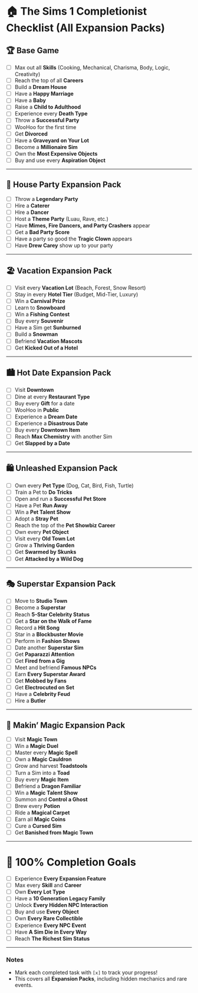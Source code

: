 # 🏠 The Sims 1 Completionist Checklist (All Expansion Packs)

## 🏆 Base Game
- [ ] Max out all **Skills** (Cooking, Mechanical, Charisma, Body, Logic, Creativity)
- [ ] Reach the top of all **Careers**
- [ ] Build a **Dream House**
- [ ] Have a **Happy Marriage**
- [ ] Have a **Baby**
- [ ] Raise a **Child to Adulthood**
- [ ] Experience every **Death Type**
- [ ] Throw a **Successful Party**
- [ ] WooHoo for the first time  
- [ ] Get **Divorced**
- [ ] Have a **Graveyard on Your Lot**
- [ ] Become a **Millionaire Sim**
- [ ] Own the **Most Expensive Objects**
- [ ] Buy and use every **Aspiration Object**

---

## 🎉 House Party Expansion Pack
- [ ] Throw a **Legendary Party**
- [ ] Hire a **Caterer**
- [ ] Hire a **Dancer**
- [ ] Host a **Theme Party** (Luau, Rave, etc.)
- [ ] Have **Mimes, Fire Dancers, and Party Crashers** appear
- [ ] Get a **Bad Party Score**
- [ ] Have a party so good the **Tragic Clown** appears  
- [ ] Have **Drew Carey** show up to your party  

---

## 🏖️ Vacation Expansion Pack
- [ ] Visit every **Vacation Lot** (Beach, Forest, Snow Resort)
- [ ] Stay in every **Hotel Tier** (Budget, Mid-Tier, Luxury)
- [ ] Win a **Carnival Prize**
- [ ] Learn to **Snowboard**
- [ ] Win a **Fishing Contest**
- [ ] Buy every **Souvenir**
- [ ] Have a Sim get **Sunburned**
- [ ] Build a **Snowman**
- [ ] Befriend **Vacation Mascots**
- [ ] Get **Kicked Out of a Hotel**

---

## 🏙️ Hot Date Expansion Pack
- [ ] Visit **Downtown**
- [ ] Dine at every **Restaurant Type**
- [ ] Buy every **Gift** for a date
- [ ] WooHoo in **Public**
- [ ] Experience a **Dream Date**
- [ ] Experience a **Disastrous Date**
- [ ] Buy every **Downtown Item**
- [ ] Reach **Max Chemistry** with another Sim
- [ ] Get **Slapped by a Date**

---

## 🛍️ Unleashed Expansion Pack
- [ ] Own every **Pet Type** (Dog, Cat, Bird, Fish, Turtle)
- [ ] Train a Pet to **Do Tricks**
- [ ] Open and run a **Successful Pet Store**
- [ ] Have a Pet **Run Away**
- [ ] Win a **Pet Talent Show**
- [ ] Adopt a **Stray Pet**
- [ ] Reach the top of the **Pet Showbiz Career**
- [ ] Own every **Pet Object**
- [ ] Visit every **Old Town Lot**
- [ ] Grow a **Thriving Garden**
- [ ] Get **Swarmed by Skunks**
- [ ] Get **Attacked by a Wild Dog**

---

## 🎭 Superstar Expansion Pack
- [ ] Move to **Studio Town**
- [ ] Become a **Superstar**
- [ ] Reach **5-Star Celebrity Status**
- [ ] Get a **Star on the Walk of Fame**
- [ ] Record a **Hit Song**
- [ ] Star in a **Blockbuster Movie**
- [ ] Perform in **Fashion Shows**
- [ ] Date another **Superstar Sim**
- [ ] Get **Paparazzi Attention**
- [ ] Get **Fired from a Gig**
- [ ] Meet and befriend **Famous NPCs**
- [ ] Earn **Every Superstar Award**
- [ ] Get **Mobbed by Fans**
- [ ] Get **Electrocuted on Set**
- [ ] Have a **Celebrity Feud**
- [ ] Hire a **Butler**

---

## 🔮 Makin’ Magic Expansion Pack
- [ ] Visit **Magic Town**
- [ ] Win a **Magic Duel**
- [ ] Master every **Magic Spell**
- [ ] Own a **Magic Cauldron**
- [ ] Grow and harvest **Toadstools**
- [ ] Turn a Sim into a **Toad**
- [ ] Buy every **Magic Item**
- [ ] Befriend a **Dragon Familiar**
- [ ] Win a **Magic Talent Show**
- [ ] Summon and **Control a Ghost**
- [ ] Brew every **Potion**
- [ ] Ride a **Magical Carpet**
- [ ] Earn all **Magic Coins**
- [ ] Cure a **Cursed Sim**
- [ ] Get **Banished from Magic Town**

---

# 🏅 100% Completion Goals
- [ ] Experience **Every Expansion Feature**
- [ ] Max every **Skill** and **Career**
- [ ] Own **Every Lot Type**
- [ ] Have a **10 Generation Legacy Family**
- [ ] Unlock **Every Hidden NPC Interaction**
- [ ] Buy and use **Every Object**
- [ ] Own **Every Rare Collectible**
- [ ] Experience **Every NPC Event**
- [ ] Have **A Sim Die in Every Way**
- [ ] Reach **The Richest Sim Status**

---

### Notes
- Mark each completed task with `[x]` to track your progress!
- This covers all **Expansion Packs**, including hidden mechanics and rare events.
